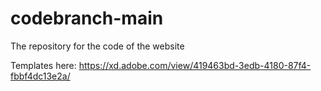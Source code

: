 # codebranch-main

The repository for the code of the website

Templates here: https://xd.adobe.com/view/419463bd-3edb-4180-87f4-fbbf4dc13e2a/
